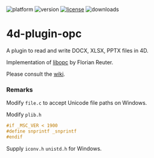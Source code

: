 ![platform](https://img.shields.io/static/v1?label=platform&message=osx-64%20|%20win-32%20|%20win-64&color=blue)
![version](https://img.shields.io/badge/version-17%2B-3E8B93)
[![license](https://img.shields.io/github/license/miyako/4d-plugin-opc)](LICENSE)
![downloads](https://img.shields.io/github/downloads/miyako/4d-plugin-opc/total)

4d-plugin-opc
=============
A plugin to read and write DOCX, XLSX, PPTX files in 4D.

Implementation of [libopc](https://github.com/freuter/libopc) by Florian Reuter.

Please consult the [wiki](https://github.com/miyako/4d-plugin-opc/wiki).

### Remarks

Modify ``file.c`` to accept Unicode file paths on Windows.  

Modify ``plib.h``

```c
#if _MSC_VER < 1900 
#define snprintf _snprintf
#endif
```

Supply ``iconv.h`` ``unistd.h`` for Windows.  
